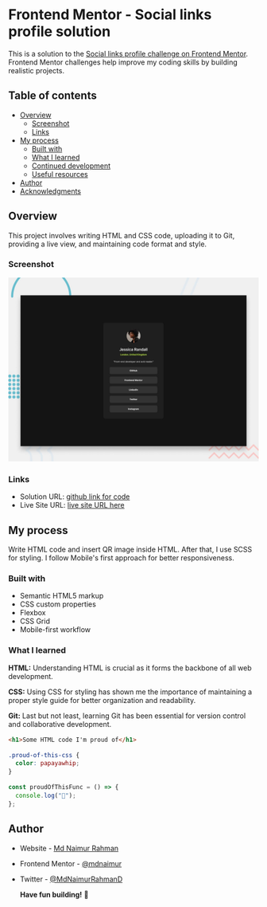 # Frontend Mentor - Social links profile solution

This is a solution to the [Social links profile challenge on Frontend Mentor](https://www.frontendmentor.io/challenges/social-links-profile-UG32l9m6dQ). Frontend Mentor challenges help improve my coding skills by building realistic projects.

## Table of contents

- [Overview](#overview)
  - [Screenshot](#screenshot)
  - [Links](#links)
- [My process](#my-process)
  - [Built with](#built-with)
  - [What I learned](#what-i-learned)
  - [Continued development](#continued-development)
  - [Useful resources](#useful-resources)
- [Author](#author)
- [Acknowledgments](#acknowledgments)

## Overview

This project involves writing HTML and CSS code, uploading it to Git, providing a live view, and maintaining code format and style.

### Screenshot

![preview of  Social links profile solution](preview.jpg)

### Links

- Solution URL: [github link for code](https://github.com/mdnaimur/social-links-profile-main)
- Live Site URL: [live site URL here](https://mdnaimur.github.io/social-links-profile-main/)

## My process

Write HTML code and insert QR image inside HTML. After that, I use SCSS for styling. I follow Mobile's first approach for better responsiveness.

### Built with

- Semantic HTML5 markup
- CSS custom properties
- Flexbox
- CSS Grid
- Mobile-first workflow

### What I learned

**HTML:** Understanding HTML is crucial as it forms the backbone of all web development.

**CSS:** Using CSS for styling has shown me the importance of maintaining a proper style guide for better organization and readability.

**Git:** Last but not least, learning Git has been essential for version control and collaborative development.

```html
<h1>Some HTML code I'm proud of</h1>
```

```css
.proud-of-this-css {
  color: papayawhip;
}
```

```js
const proudOfThisFunc = () => {
  console.log("🎉");
};
```

## Author

- Website - [Md Naimur Rahman](https://www.linkedin.com/in/md-naimur-rahman/)
- Frontend Mentor - [@mdnaimur](https://frontendmentor.io/profile/mdnaimur)
- Twitter - [@MdNaimurRahmanD](https://twitter.com/MdNaimurRahmanD)

  **Have fun building!** 🚀
